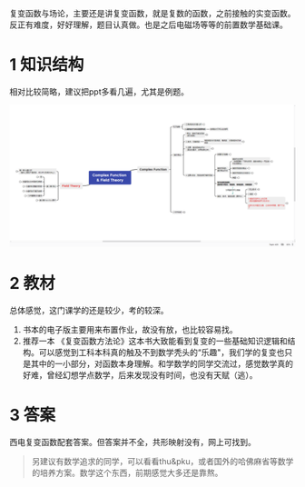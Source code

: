 复变函数与场论，主要还是讲复变函数，就是复数的函数，之前接触的实变函数。反正有难度，好好理解，题目认真做。也是之后电磁场等等的前置数学基础课。



# 1 知识结构

相对比较简略，建议把ppt多看几遍，尤其是例题。

![image-20220817170735893](README.assets/image-20220817170735893.png)



# 2 教材

总体感觉，这门课学的还是较少，考的较深。

1. 书本的电子版主要用来布置作业，故没有放，也比较容易找。
2. 推荐一本 《复变函数方法论》这本书大致能看到复变的一些基础知识逻辑和结构。可以感觉到工科本科真的触及不到数学秃头的“乐趣"，我们学的复变也只是其中的一小部分，对函数本身理解。和学数学的同学交流过，感觉数学真的好难，曾经幻想学点数学，后来发现没有时间，也没有天赋（逃）。



# 3 答案

西电复变函数配套答案。但答案并不全，共形映射没有，网上可找到。



> 另建议有数学追求的同学，可以看看thu&pku，或者国外的哈佛麻省等数学的培养方案。数学这个东西，前期感觉大多还是靠熬。